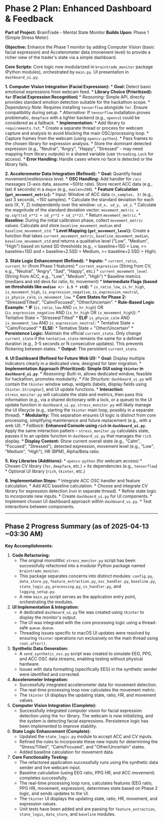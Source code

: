 # Phase 2 Plan: Enhanced Dashboard & Feedback

**Part of Project:** BrainTrade - Mental State Monitor
**Builds Upon:** Phase 1 (Simple Stress Meter)

**Objective:** Enhance the Phase 1 monitor by adding Computer Vision (basic facial expression) and Accelerometer data (movement level) to provide a richer view of the trader's state via a simple dashboard.

**Core Scripts:** Core logic now modularized in `braintrade_monitor` package (Python modules), orchestrated by `main.py`. UI presentation in `dashboard_ui.py`.

**1. Computer Vision Integration (Facial Expression):**
    *   **Goal:** Detect basic emotional expressions from webcam feed.
    *   **Library Choice (Prioritized):** **`fer` (Facial Expression Recognition)**
        *   *Reasoning:* Simple API, directly provides standard emotion detection suitable for the hackathon scope.
        *   *Dependency Note:* Requires installing `tensorflow` alongside `fer`. Ensure compatibility during setup.
        *   *Alternative:* If `tensorflow` installation proves problematic, `deepface` with a lighter backend (e.g., `opencv`) could be considered as a fallback.
    *   **Implementation:**
        *   Add library to `requirements.txt`.
        *   Create a separate thread or process for webcam capture and analysis to avoid blocking the main OSC/processing loop.
        *   Capture frames from the webcam (using `opencv-python`).
        *   Pass frames to the chosen library for expression analysis.
        *   Store the dominant detected expression (e.g., "Neutral", "Angry", "Happy", "Stressed" - may need mapping from library outputs) in a shared variable (use `threading.Lock` for access).
    *   **Error Handling:** Handle cases where no face is detected or the library fails.

**2. Accelerometer Data Integration (Refined):**
    *   **Goal:** Quantify head movement/restlessness level.
    *   **OSC Handling:** Add handler for `/acc` messages (3-axis data, assume ~50Hz rate). Store recent ACC data (e.g., last 4 seconds) in a `deque` (e.g., `maxlen=200`).
    *   **Feature Calculation (`get_movement_metric`):**
        *   Input: Window of ACC data `(n_samples, 3)` (e.g., last 3 seconds, ~150 samples).
        *   Calculate the standard deviation for each axis (X, Y, Z) independently over the window: `sd_x, sd_y, sd_z`.
        *   Calculate the magnitude of the standard deviation vector: `movement_metric = np.sqrt(sd_x**2 + sd_y**2 + sd_z**2)`.
        *   Return `movement_metric`.
    *   **Baseline:** During the initial calibration phase, collect `movement_metric` values. Calculate and store `baseline_movement_median` and `baseline_movement_std`.
    *   **Level Mapping (`get_movement_level`):** Create a function that takes `current_movement_metric`, `baseline_movement_median`, `baseline_movement_std` and returns a qualitative level ("Low", "Medium", "High") based on tuned SD thresholds (e.g., < baseline+1SD = Low, >= baseline+1SD and < baseline+2.5SD = Medium, >= baseline+2.5SD = High).

**3. State Logic Enhancement (Refined):**
    *   **Inputs:**
        *   `current_ratio`, `current_hr` (from Phase 1 features)
        *   `current_expression` (String from CV, e.g., "Neutral", "Angry", "Sad", "Happy", etc.)
        *   `current_movement_level` (String from ACC, e.g., "Low", "Medium", "High")
        *   Baseline metrics (medians and std devs for ratio, hr, movement)
    *   **Intermediate Flags (based on thresholds like `median +/- 1.5 * std`):**
        *   `is_ratio_low`, `is_hr_high`, `is_movement_high`, `is_expression_negative`, `is_expression_neutral`, `is_physio_calm`, `is_movement_low`.
    *   **Core States for Phase 2:** "Stressed/Tilted", "Calm/Focused", "Other/Uncertain".
    *   **Rule-Based Logic Example:**
        *   **IF** (`is_ratio_low` AND `is_hr_high`) OR \
             (`is_expression_negative` AND (`is_hr_high` OR `is_movement_high`)):
            *   Tentative State = "Stressed/Tilted"
        *   **ELIF** `is_physio_calm` AND `is_movement_low` AND `is_expression_neutral`:
            *   Tentative State = "Calm/Focused"
        *   **ELSE:**
            *   Tentative State = "Other/Uncertain"
    *   **Persistence Logic:** Maintain the official `current_state`. Only change `current_state` if the `tentative_state` remains the same for a defined duration (e.g., 3-5 seconds or N consecutive updates). This prevents flickering between states.
    *   **Output:** The persistent `current_state`.

**4. UI Dashboard (Refined for Future Web UI):**
    *   **Goal:** Display multiple indicators clearly in a dedicated view, designed for later migration.
    *   **Implementation Approach (Prioritized):** **Simple GUI using `tkinter` in `dashboard_ui.py`**.
        *   *Reasoning:* Built-in, allows dedicated window, feasible for hackathon, promotes modularity.
        *   *File Structure:* `dashboard_ui.py` will contain the `tkinter` window setup, widgets (labels, display fields using `tkinter.StringVar`), and UI update functions.
        *   **Interaction:** `stress_monitor.py` will calculate the state and metrics, then pass this information (e.g., via a shared dictionary with a lock, or a queue) to the UI update function in `dashboard_ui.py`. `stress_monitor.py` will likely manage the UI lifecycle (e.g., starting the `tkinter` main loop, possibly in a separate thread).
        *   **Modularity:** This separation ensures UI logic is distinct from core processing, simplifying maintenance and future replacement (e.g., with a web UI).
        *   *Fallback:* **Enhanced Console using `rich` in `dashboard_ui.py`**. Apply the same interaction pattern – `stress_monitor.py` calculates state, passes it to an update function in `dashboard_ui.py` that manages the `rich` display.
    *   **Display Content:** Show current overall state (e.g., "Calm", "Focused", "Stressed"), detected expression, movement level (e.g., "Low", "Medium", "High"), HR (BPM), Alpha/Beta ratio.

**5. Key Libraries (Additions):**
    *   `opencv-python` (for webcam access)
    *   Chosen CV library (`fer`, `deepface`, etc.) + its dependencies (e.g., `tensorflow`)
    *   Optional UI library (`rich`, `tkinter`, etc.)

**6. Implementation Steps:**
    *   Integrate ACC OSC handler and feature calculation.
    *   Add ACC baseline calculation.
    *   Choose and integrate CV library for expression detection (run in separate thread).
    *   Refine state logic to incorporate new inputs.
    *   Create `dashboard_ui.py` for UI components.
    *   Implement chosen UI dashboard approach within `dashboard_ui.py`.
    *   Test interactions between components.

---

## Phase 2 Progress Summary (as of 2025-04-13 ~03:30 AM)

**Key Accomplishments:**

1.  **Code Refactoring:**
    *   The original monolithic `stress_monitor.py` script has been successfully refactored into a modular Python package named `braintrade_monitor`.
    *   This package separates concerns into distinct modules: `config.py`, `data_store.py`, `feature_extraction.py`, `osc_handler.py`, `baseline.py`, `state_logic.py`, `processing.py`, `cv_handler.py`, and `logging_setup.py`.
    *   A new `main.py` script serves as the application entry point, orchestrating the modules.
2.  **UI Implementation & Integration:**
    *   A dedicated `dashboard_ui.py` file was created using `tkinter` to display the monitor's output.
    *   The UI was integrated with the core processing logic using a thread-safe `queue.Queue`.
    *   Threading issues specific to macOS UI updates were resolved by ensuring `tkinter` operations run exclusively on the main thread using `root.after()`.
3.  **Synthetic Data Generation:**
    *   A `send_synthetic_osc.py` script was created to simulate EEG, PPG, and ACC OSC data streams, enabling testing without physical hardware.
    *   Issues with data formatting (specifically EEG) in the synthetic sender were identified and corrected.
4.  **Accelerometer Integration:**
    *   Successfully integrated accelerometer data for movement detection.
    *   The real-time processing loop now calculates the movement metric.
    *   The `tkinter` UI displays the updating state, ratio, HR, and movement values.
5.  **Computer Vision Integration (Complete):**
    *   Successfully integrated computer vision for facial expression detection using the `fer` library. The webcam is now initializing, and the system is detecting facial expressions. Persistence logic has been implemented to improve stability.
6.  **State Logic Enhancement (Complete):**
    *   Updated the `state_logic.py` module to accept ACC and CV inputs.
    *   Refined the rules to incorporate these new inputs for determining the "Stress/Tilted", "Calm/Focused", and "Other/Uncertain" states.
    *   Added baseline calculation for movement data.
7.  **Core Functionality Testing:**
    *   The refactored application successfully runs using the synthetic data sender and live webcam input.
    *   Baseline calculation (using EEG ratio, PPG HR, and ACC movement) completes successfully.
    *   The real-time processing loop runs, calculates features (EEG ratio, PPG HR, movement, expression), determines state based on Phase 2 logic, and sends updates to the UI.
    *   The `tkinter` UI displays the updating state, ratio, HR, movement, and expression values.
    *   Unit tests have been added and are passing for `feature_extraction`, `state_logic`, `data_store`, and `baseline` modules.